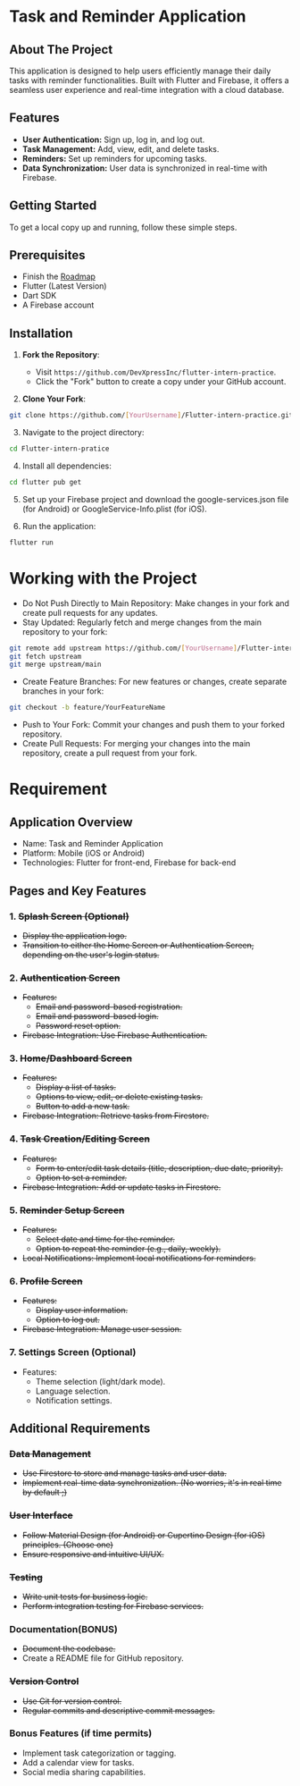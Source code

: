# Task and Reminder Application

## About The Project

This application is designed to help users efficiently manage their daily tasks with reminder functionalities. Built with Flutter and Firebase, it offers a seamless user experience and real-time integration with a cloud database.

## Features

- <b>User Authentication:</b> Sign up, log in, and log out.
- <b>Task Management:</b> Add, view, edit, and delete tasks.
- <b>Reminders:</b> Set up reminders for upcoming tasks.
- <b>Data Synchronization:</b> User data is synchronized in real-time with Firebase.

## Getting Started

To get a local copy up and running, follow these simple steps.

## Prerequisites

- Finish the [Roadmap](https://roadmap.sh/flutter)
- Flutter (Latest Version)
- Dart SDK
- A Firebase account

## Installation

1. **Fork the Repository**:
   - Visit `https://github.com/DevXpressInc/flutter-intern-practice`.
   - Click the "Fork" button to create a copy under your GitHub account.

2. **Clone Your Fork**:
```bash
git clone https://github.com/[YourUsername]/Flutter-intern-practice.git
```

3. Navigate to the project directory:

```bash
cd Flutter-intern-pratice
```

4. Install all dependencies:

```bash
cd flutter pub get
```

5. Set up your Firebase project and download the google-services.json file (for Android) or GoogleService-Info.plist (for iOS).

6. Run the application:

```bash
flutter run
```

# Working with the Project

- Do Not Push Directly to Main Repository: Make changes in your fork and create pull requests for any updates.
- Stay Updated: Regularly fetch and merge changes from the main repository to your fork:

```bash
git remote add upstream https://github.com/[YourUsername]/Flutter-intern-practice.git
git fetch upstream
git merge upstream/main
```

- Create Feature Branches: For new features or changes, create separate branches in your fork:

```bash
git checkout -b feature/YourFeatureName
```

- Push to Your Fork: Commit your changes and push them to your forked repository.
- Create Pull Requests: For merging your changes into the main repository, create a pull request from your fork.

# Requirement

## Application Overview
- Name: Task and Reminder Application
- Platform: Mobile (iOS or Android)
- Technologies: Flutter for front-end, Firebase for back-end

## Pages and Key Features

### 1. ~~Splash Screen (Optional)~~
- ~~Display the application logo.~~
- ~~Transition to either the Home Screen or Authentication Screen, depending on the user's login status.~~

### 2. ~~Authentication Screen~~

- ~~Features:~~
    - ~~Email and password-based registration.~~
    - ~~Email and password-based login.~~
    - ~~Password reset option.~~
- ~~Firebase Integration: Use Firebase Authentication.~~

### 3. ~~Home/Dashboard Screen~~
- ~~Features:~~
    - ~~Display a list of tasks.~~
    - ~~Options to view, edit, or delete existing tasks.~~
    - ~~Button to add a new task.~~
- ~~Firebase Integration: Retrieve tasks from Firestore.~~

### 4. ~~Task Creation/Editing Screen~~
- ~~Features:~~
    - ~~Form to enter/edit task details (title, description, due date, priority).~~
    - ~~Option to set a reminder.~~
- ~~Firebase Integration: Add or update tasks in Firestore.~~

### 5. ~~Reminder Setup Screen~~
- ~~Features:~~
    - ~~Select date and time for the reminder.~~
    - ~~Option to repeat the reminder (e.g., daily, weekly).~~
- ~~Local Notifications: Implement local notifications for reminders.~~

### 6. ~~Profile Screen~~
- ~~Features:~~
    - ~~Display user information.~~
    - ~~Option to log out.~~
- ~~Firebase Integration: Manage user session.~~

### 7. Settings Screen (Optional)
- Features:
    - Theme selection (light/dark mode).
    - Language selection.
    - Notification settings.

## Additional Requirements

### ~~Data Management~~

- ~~Use Firestore to store and manage tasks and user data.~~
- ~~Implement real-time data synchronization. (No worries, it's in real time by default ;)~~

### ~~User Interface~~
- ~~Follow Material Design (for Android) or Cupertino Design (for iOS) principles. (Choose one)~~
- ~~Ensure responsive and intuitive UI/UX.~~

### ~~Testing~~
- ~~Write unit tests for business logic.~~
- ~~Perform integration testing for Firebase services.~~

### Documentation(BONUS)
- ~~Document the codebase.~~
- Create a README file for GitHub repository.

### ~~Version Control~~
- ~~Use Git for version control.~~
- ~~Regular commits and descriptive commit messages.~~

### Bonus Features (if time permits)
- Implement task categorization or tagging.
- Add a calendar view for tasks.
- Social media sharing capabilities.
